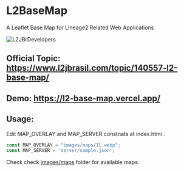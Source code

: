 # L2BaseMap
A Leaflet Base Map for Lineage2 Related Web Applications




![L2JBrDevelopers](https://i.imgur.com/bhBwp7U.jpg "Desenvolvido por Macacos altamente treinados")



## Official Topic: https://www.l2jbrasil.com/topic/140557-l2-base-map/

## Demo: https://l2-base-map.vercel.app/



## Usage:
Edit MAP_OVERLAY and MAP_SERVER constnats at index.html .

```js
const MAP_OVERLAY = "images/maps/IL.webp";
const MAP_SERVER = 'server/sample.json';
```

Check check [images/maps](images/maps) folder for available maps.
